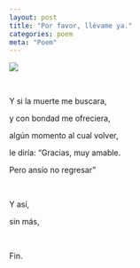 ```yaml
---
layout: post
title: "Por favor, llévame ya."
categories: poem
meta: "Poem"
---
```


![](https://pinakipratihar.files.wordpress.com/2013/10/death-of-a-poetquot-by-loui-jover-redbubble-1362432075_b2.jpg)

<br>

Y si la muerte me buscara,

y con bondad me ofreciera,

algún momento al cual volver,

le diría: “Gracias, muy amable.

Pero ansío no regresar”

<br>

Y así,

sin más,

<br>

Fin.
